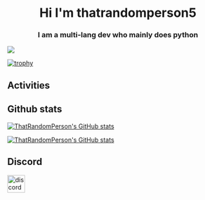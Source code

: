 <h1 align="center">Hi I'm thatrandomperson5</h1>
<h3 align="center">I am a multi-lang dev who mainly does python</h3>


![](https://komarev.com/ghpvc/?username=thatrandomperson5)

[![trophy](https://github-profile-trophy.vercel.app/?username=thatrandomperson5)](https://github.com/ryo-ma/github-profile-trophy)

## Activities

## Github stats

[![ThatRandomPerson's GitHub stats](https://github-readme-stats.vercel.app/api/top-langs?username=thatrandomperson5&show_icons=true&theme=radical)](https://github.com/anuraghazra/github-readme-stats)

[![ThatRandomPerson's GitHub stats](https://github-readme-stats.vercel.app/api?username=thatrandomperson5&show_icons=true&theme=radical)](https://github.com/anuraghazra/github-readme-stats)

## Discord

<a href='https://discord.gg/BrnAvMps'><img height='40' alt='discord-profile' src='https://md-embed-site.dragonhunter1.repl.co/api/v2/frozen?tg=not%20logged%20in&hash=4644'></a>



